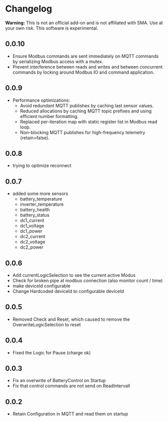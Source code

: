 # Changelog
**Warning:** This is not an official add-on and is not affiliated with SMA. Use at your own risk. This software is experimental.

## 0.0.10
- Ensure Modbus commands are sent immediately on MQTT commands by serializing Modbus access with a mutex.
- Prevent interference between reads and writes and between concurrent commands by locking around Modbus IO and command application.

## 0.0.9
- Performance optimizations:
  - Avoid redundant MQTT publishes by caching last sensor values.
  - Reduced allocations by caching MQTT topic prefixes and using efficient number formatting.
  - Replaced per-iteration map with static register list in Modbus read loop.
  - Non-blocking MQTT publishes for high-frequency telemetry (retain=false).

## 0.0.8
- trying to optimize reconnect

## 0.0.7
- added some more sensors
  - battery_temperature
  - inverter_temperature
  - battery_health
  - battery_status
  - dc1_current
  - dc1_voltage
  - dc1_power
  - dc2_current
  - dc2_voltage
  - dc2_power

## 0.0.6
- Add currentLogicSelection to see the current active Modus
- Check for broken pipe at modbus connection (also monitor count / time)
- make deviceId configurable
- Change Hardcoded deviceId to configurable deviceId

## 0.0.5
- Removed Check and Reset, which caused to remove the OverwriteLogicSelection to reset

## 0.0.4
- Fixed the Logic for Pause (charge ok)

## 0.0.3
- Fix an overwrite of BatteryControl on Startup
- Fix that control commands are not send on ReadIntervall

## 0.0.2
- Retain Configuration in MQTT and read them on startup

